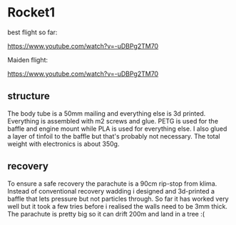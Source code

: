 # Rocket1
best flight so far:

https://www.youtube.com/watch?v=-uDBPg2TM70

Maiden flight:

https://www.youtube.com/watch?v=-uDBPg2TM70

## structure
The body tube is a 50mm mailing and everything else is 3d printed. Everything is assembled with m2 screws and glue. PETG is used for the baffle and engine mount while PLA is used for everything else. I also glued a layer of tinfoil to the baffle but that's probably not necessary. The total weight with electronics is about 350g.

## recovery
To ensure a safe recovery the parachute is a 90cm rip-stop from klima. Instead of conventional recovery wadding i designed and 3d-printed a baffle that lets pressure but not particles through. So far it has worked very well but it took a few tries before i realised the walls need to be 3mm thick. 
The parachute is pretty big so it can drift 200m and land in a tree :(